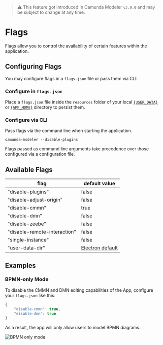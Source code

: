 > :warning: This feature got introduced in Camunda Modeler `v3.0.0` and may be subject to change at any time.

# Flags

Flags allow you to control the availability of certain features within the application.

## Configuring Flags

You may configure flags in a `flags.json` file or pass them via CLI.

### Configure in `flags.json`

Place a `flags.json` file inside the `resources` folder of your
local [`{USER_DATA}`](../search-paths#user-data-directory) or [`{APP_HOME}`](../search-paths#application-home-directory)
directory to persist them.

### Configure via CLI

Pass flags via the command line when starting the application.

```
camunda-modeler --disable-plugins
```

Flags passed as command line arguments take precedence over those configured via a configuration file.

## Available Flags

| flag | default value |
| ------------- | ------------- |
| "disable-plugins"  | false |
| "disable-adjust-origin"  | false |
| "disable-cmmn" | true |
| "disable-dmn" | false |
| "disable-zeebe" | false |
| "disable-remote-interaction" | false |
| "single-instance" | false |
| "user-data-dir" | [Electron default](../search-paths) |

## Examples

### BPMN-only Mode

To disable the CMMN and DMN editing capabilities of the App, configure your `flags.json` like this:

```js
{
    "disable-cmmn": true,
    "disable-dmn": true
}
```

As a result, the app will only allow users to model BPMN diagrams.

![BPMN only mode](./bpmn-only.png)
